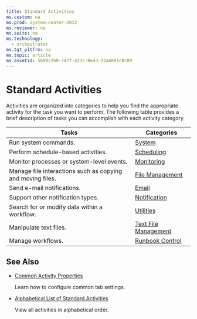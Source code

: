 ```yaml
---
title: Standard Activities
ms.custom: na
ms.prod: system-center-2012
ms.reviewer: na
ms.suite: na
ms.technology: 
  - orchestrator
ms.tgt_pltfrm: na
ms.topic: article
ms.assetid: 5b90c2b0-747f-423c-8ed3-22a6881c8c09
---
```

# Standard Activities
Activities are organized into categories to help you find the appropriate activity for the task you want to perform. The following table provides a brief description of tasks you can accomplish with each activity category.

|Tasks|Categories|
|---------|--------------|
|Run system commands.|[System](../Topic/System.md)|
|Perform schedule\-based activities.|[Scheduling](../Topic/Scheduling.md)|
|Monitor processes or system\-level events.|[Monitoring](../Topic/Monitoring.md)|
|Manage file interactions such as copying and moving files.|[File Management](../Topic/File-Management.md)|
|Send e\-mail notifications.|[Email](../Topic/Email.md)|
|Support other notification types.|[Notification](../Topic/Notification.md)|
|Search for or modify data within a workflow.|[Utilities](../Topic/Utilities.md)|
|Manipulate text files.|[Text File Management](../Topic/Text-File-Management.md)|
|Manage workflows.|[Runbook Control](../Topic/Runbook-Control.md)|

## See Also

-   [Common Activity Properties](../Topic/Common-Activity-Properties.md)

    Learn how to configure common tab settings.

-   [Alphabetical List of Standard Activities](../Topic/Alphabetical-List-of-Standard-Activities.md)

    View all activities in alphabetical order.


